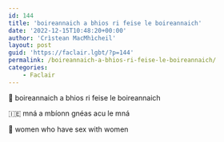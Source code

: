 ```yaml
---
id: 144
title: 'boireannaich a bhios ri feise le boireannaich'
date: '2022-12-15T10:48:20+00:00'
author: 'Crìstean MacMhìcheil'
layout: post
guid: 'https://faclair.lgbt/?p=144'
permalink: /boireannaich-a-bhios-ri-feise-le-boireannaich/
categories:
    - Faclair
---
```


&#x1f3f4;&#xe0067;&#xe0062;&#xe0073;&#xe0063;&#xe0074;&#xe007f; boireannaich a bhios ri feise le boireannaich

&#x1f1ee;&#x1f1ea; mná a mbíonn gnéas acu le mná

&#x1f3f4;&#xe0067;&#xe0062;&#xe0065;&#xe006e;&#xe0067;&#xe007f; women who have sex with women